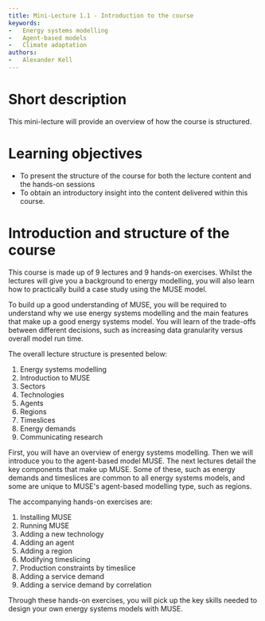 ```yaml
---
title: Mini-Lecture 1.1 - Introduction to the course
keywords:
-   Energy systems modelling
-   Agent-based models
-   Climate adaptation
authors:
-   Alexander Kell
---
```


# Short description

This mini-lecture will provide an overview of how the course is structured.

# Learning objectives

- To present the structure of the course for both the lecture content
    and the hands-on sessions
- To obtain an introductory insight into the content delivered within
    this course.

# Introduction and structure of the course

This course is made up of 9 lectures and 9 hands-on exercises. Whilst the lectures will give you a background to energy modelling, you will also learn how to practically build a case study using the MUSE model.

To build up a good understanding of MUSE, you will be required to understand why we use energy systems modelling and the main features that make up a good energy systems model. You will learn of the trade-offs between different decisions, such as increasing data granularity versus overall model run time.

The overall lecture structure is presented below:

1. Energy systems modelling
2. Introduction to MUSE
3. Sectors
4. Technologies
5. Agents
6. Regions
7. Timeslices
8. Energy demands
9. Communicating research

First, you will have an overview of energy systems modelling. Then we will introduce you to the agent-based model MUSE. The next lectures detail the key components that make up MUSE. Some of these, such as energy demands and timeslices are common to all energy systems models, and some are unique to MUSE's agent-based modelling type, such as regions.

The accompanying hands-on exercises are:

1. Installing MUSE
2. Running MUSE
3. Adding a new technology
4. Adding an agent
5. Adding a region
6. Modifying timeslicing
7. Production constraints by timeslice
8. Adding a service demand
9. Adding a service demand by correlation

Through these hands-on exercises, you will pick up the key skills needed to design your own energy systems models with MUSE.
